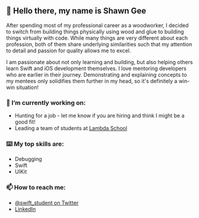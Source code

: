 ## 👋 Hello there, my name is Shawn Gee

After spending most of my professional career as a woodworker, I decided to switch from building things physically using wood and glue to building things virtually with code. While many things are very different about each profession, both of them share underlying similarities such that my attention to detail and passion for quality allows me to excel. 

I am passionate about not only learning and building, but also helping others learn Swift and iOS development themselves. I love mentoring developers who are earlier in their journey. Demonstrating and explaining concepts to my mentees only solidifies them further in my head, so it's definitely a win-win situation! 


### 🔨 I’m currently working on: 
- Hunting for a job - let me know if you are hiring and think I might be a good fit! 
- Leading a team of students at [Lambda School](https://lambdaschool.com)

### ⌨️ My top skills are:
- Debugging
- Swift
- UIKit

### 📫 How to reach me: 
- [@swift_student on Twitter](https://twitter.com/swift_student)
- [LinkedIn](https://www.linkedin.com/in/shawngee/)


